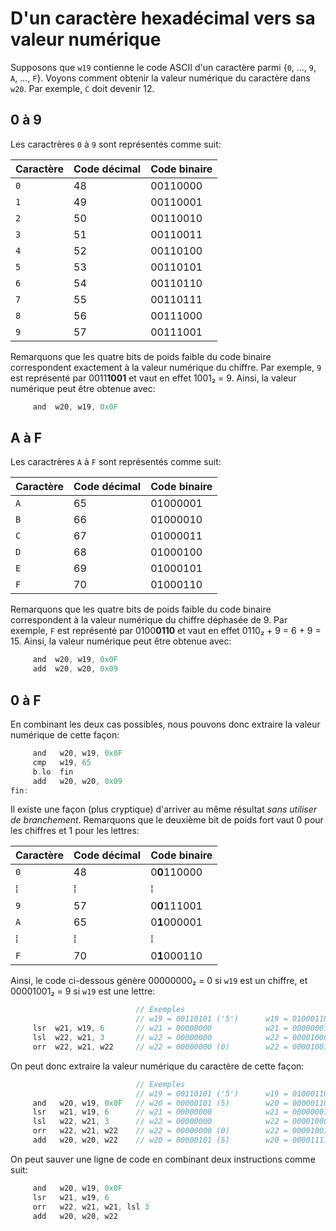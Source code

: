 # D'un caractère hexadécimal vers sa valeur numérique

Supposons que `w19` contienne le code ASCII d'un caractère parmi {`0`, ..., `9`, `A`, ..., `F`}.
Voyons comment obtenir la valeur numérique du caractère dans `w20`. Par exemple, `C` doit devenir 12. 

## 0 à 9

Les caractrères `0` à `9` sont représentés comme suit:

| Caractère | Code décimal | Code binaire |
|---|---|---|
|`0`|48|00110000|
|`1`|49|00110001|
|`2`|50|00110010|
|`3`|51|00110011|
|`4`|52|00110100|
|`5`|53|00110101|
|`6`|54|00110110|
|`7`|55|00110111|
|`8`|56|00111000|
|`9`|57|00111001|

Remarquons que les quatre bits de poids faible du code binaire correspondent exactement à la valeur numérique du chiffre.
Par exemple, `9` est représenté par 0011**1001** et vaut en effet 1001₂ = 9. Ainsi, la valeur numérique peut être obtenue avec:

```c
     and  w20, w19, 0x0F
```

## A à F

Les caractrères `A` à `F` sont représentés comme suit:

| Caractère | Code décimal | Code binaire |
|---|---|---|
|`A`|65|01000001|
|`B`|66|01000010|
|`C`|67|01000011|
|`D`|68|01000100|
|`E`|69|01000101|
|`F`|70|01000110|

Remarquons que les quatre bits de poids faible du code binaire correspondent à la valeur numérique du chiffre déphasée de 9.
Par exemple, `F` est représenté par 0100**0110** et vaut en effet 0110₂ + 9 = 6 + 9 = 15. Ainsi, la valeur numérique peut être obtenue avec:

```c
     and  w20, w19, 0x0F
     add  w20, w20, 0x09
```

## 0 à F

En combinant les deux cas possibles, nous pouvons donc extraire la valeur numérique de cette façon:

```c
     and   w20, w19, 0x0F
     cmp   w19, 65
     b.lo  fin
     add   w20, w20, 0x09
fin:
```

Il existe une façon (plus cryptique) d'arriver au même résultat _sans utiliser de branchement_. Remarquons
que le deuxième bit de poids fort vaut 0 pour les chiffres et 1 pour les lettres:

| Caractère | Code décimal | Code binaire |
|---|---|---|
|`0`|48|0**0**110000|
|⁞|⁞|⁞|
|`9`|57|0**0**111001|
|`A`|65|0**1**000001|
|⁞|⁞|⁞|
|`F`|70|0**1**000110|

Ainsi, le code ci-dessous génère 00000000₂ = 0 si `w19` est un chiffre, et 00001001₂ = 9 si `w19` est une lettre:

```c
                            // Exemples
                            // w19 = 00110101 ('5')      w19 = 01000110 ('F')
     lsr  w21, w19, 6       // w21 = 00000000            w21 = 00000001
     lsl  w22, w21, 3       // w22 = 00000000            w22 = 00001000
     orr  w22, w21, w22     // w22 = 00000000 (0)        w22 = 00001001 (9)
```

On peut donc extraire la valeur numérique du caractère de cette façon:

```c
                            // Exemples
                            // w19 = 00110101 ('5')      w19 = 01000110 ('F')
     and   w20, w19, 0x0F   // w20 = 00000101 (5)        w20 = 00000110 (6)
     lsr   w21, w19, 6      // w21 = 00000000            w21 = 00000001
     lsl   w22, w21, 3      // w22 = 00000000            w22 = 00001000
     orr   w22, w21, w22    // w22 = 00000000 (0)        w22 = 00001001 (9)
     add   w20, w20, w22    // w20 = 00000101 (5)        w20 = 00001111 (15)
```

On peut sauver une ligne de code en combinant deux instructions comme suit:

```c
     and   w20, w19, 0x0F
     lsr   w21, w19, 6
     orr   w22, w21, w21, lsl 3
     add   w20, w20, w22
```
